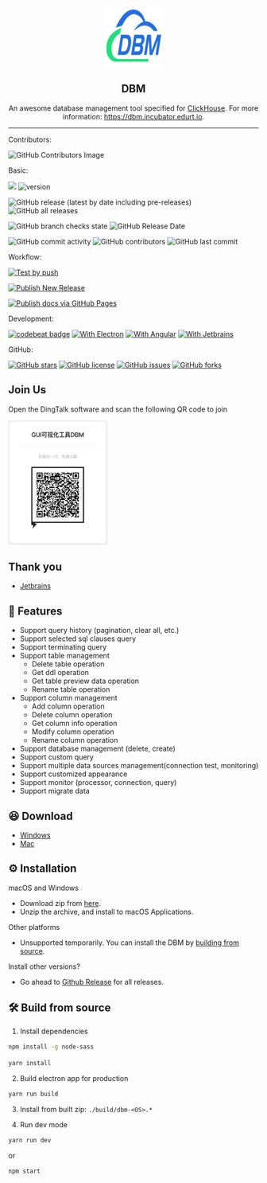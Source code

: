 <br />
<p align="center">
    <a href="https://github.com/EdurtIO/incubator-dbm">
      <img src="src/shared/assets/icons/favicon.png" alt="Logo" width="120px" height="120px">
    </a>
    <h2 align="center">DBM</h3>
    <p align="center">
    An awesome database management tool specified for <a href='https://clickhouse.tech'>ClickHouse</a>. For more information: <a href='https://dbm.incubator.edurt.io'>https://dbm.incubator.edurt.io</a>.
    <br />
  </p>
</p>

---

Contributors:

![GitHub Contributors Image](https://contrib.rocks/image?repo=EdurtIO/dbm)

Basic:

![](https://visitor-badge.glitch.me/badge?page_id=dbm)
![version](https://img.shields.io/github/v/release/EdurtIO/dbm.svg)

![GitHub release (latest by date including pre-releases)](https://img.shields.io/github/downloads-pre/EdurtIO/dbm/latest/total?style=flat-square)
![GitHub all releases](https://img.shields.io/github/downloads/EdurtIO/dbm/total?style=flat-square)

![GitHub branch checks state](https://img.shields.io/github/checks-status/EdurtIO/dbm/master?style=flat-square)
![GitHub Release Date](https://img.shields.io/github/release-date/EdurtIO/dbm?style=flat-square)

![GitHub commit activity](https://img.shields.io/github/commit-activity/y/EdurtIO/dbm?style=flat-square)
![GitHub contributors](https://img.shields.io/github/contributors-anon/EdurtIO/dbm?style=flat-square)
![GitHub last commit](https://img.shields.io/github/last-commit/EdurtIO/dbm?style=flat-square)

Workflow:

[![Test by push](https://github.com/EdurtIO/dbm/actions/workflows/push-compile-test.yml/badge.svg)](https://github.com/EdurtIO/dbm/actions/workflows/push-compile-test.yml)

[![Publish New Release](https://github.com/EdurtIO/dbm/actions/workflows/upload-to-release.yml/badge.svg)](https://github.com/EdurtIO/dbm/actions/workflows/upload-to-release.yml)

[![Publish docs via GitHub Pages](https://github.com/EdurtIO/dbm/actions/workflows/publish-docs.yml/badge.svg)](https://github.com/EdurtIO/dbm/actions/workflows/publish-docs.yml)

Development:

[![codebeat badge](https://codebeat.co/badges/a291d700-2d4b-435f-aa70-468bd1800d19)](https://codebeat.co/projects/github-com-edurtio-incubator-dbm-master)
[![With Electron](https://img.shields.io/badge/with-electron-blue.svg)](https://electronjs.org/) 
[![With Angular](https://img.shields.io/badge/with-angular-blue.svg)](https://angular.io/)
[![With Jetbrains](https://img.shields.io/badge/with-Jetbrains-blue.svg)](https://www.jetbrains.com/)

GitHub:

[![GitHub stars](https://img.shields.io/github/stars/EdurtIO/incubator-dbm?style=for-the-badge)](https://github.com/EdurtIO/incubator-dbm/stargazers)
[![GitHub license](https://img.shields.io/github/license/EdurtIO/incubator-dbm?style=for-the-badge)](https://github.com/EdurtIO/incubator-dbm/blob/master/LICENSE)
[![GitHub issues](https://img.shields.io/github/issues/EdurtIO/incubator-dbm?style=for-the-badge)](https://github.com/EdurtIO/incubator-dbm/issues)
[![GitHub forks](https://img.shields.io/github/forks/EdurtIO/incubator-dbm?style=for-the-badge)](https://github.com/EdurtIO/incubator-dbm/network)

## Join Us

Open the DingTalk software and scan the following QR code to join

<img src="src/shared/common/dingtalk.jpg" width="200px" height="250px"></img>

## Thank you

- [Jetbrains](https://www.jetbrains.com/)

## :rocket: Features

- Support query history (pagination, clear all, etc.)
- Support selected sql clauses query
- Support terminating query
- Support table management
  - Delete table operation
  - Get ddl operation
  - Get table preview data operation
  - Rename table operation
- Support column management
  - Add column operation
  - Delete column operation
  - Get column info operation
  - Modify column operation
  - Rename column operation
- Support database management (delete, create)
- Support custom query
- Support multiple data sources management(connection test, monitoring)
- Support customized appearance
- Support monitor (processor, connection, query)
- Support migrate data

## :laughing: Download

- [Windows](https://github.com/EdurtIO/incubator-dbm/releases/download/1.4.0/dbm-win.zip)
- [Mac](https://github.com/EdurtIO/incubator-dbm/releases/download/1.4.0/dbm-mac.tar.gz)

## :gear: Installation

macOS and Windows

- Download zip from [here](https://github.com/EdurtIO/incubator-dbm/releases).
- Unzip the archive, and install to macOS Applications.

Other platforms

- Unsupported temporarily. You can install the DBM by [building from source](#hammer_and_wrench-build-from-source).

Install other versions?

- Go ahead to [Github Release](https://github.com/EdurtIO/incubator-dbm/releases) for all releases.

## :hammer_and_wrench: Build from source

1. Install dependencies

```bash
npm install -g node-sass

yarn install
```

2. Build electron app for production

```bash
yarn run build
```

3. Install from built zip: `./build/dbm-<OS>.*`

4. Run dev mode

```bash
yarn run dev
```

or

```bash
npm start
```

